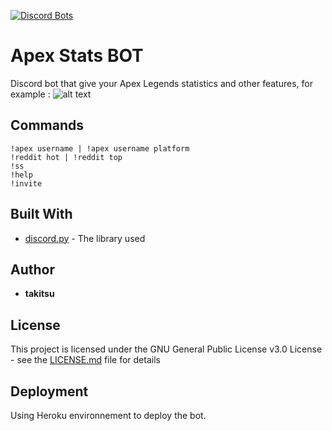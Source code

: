 [![Discord Bots](https://discordbots.org/api/widget/551446491886125059.svg)](https://discordbots.org/bot/551446491886125059)

# Apex Stats BOT

Discord bot that give your Apex Legends statistics and other features, for example : 
![alt text](https://i.imgur.com/SqDb8pv.png)

## Commands

```
!apex username | !apex username platform
!reddit hot | !reddit top
!ss
!help
!invite
```

## Built With

* [discord.py](https://discordpy.readthedocs.io/en/latest/index.html) - The library used

## Author

* **takitsu** 

## License

This project is licensed under the GNU General Public License v3.0 License - see the [LICENSE.md](LICENSE) file for details

## Deployment

Using Heroku environnement to deploy the bot.
